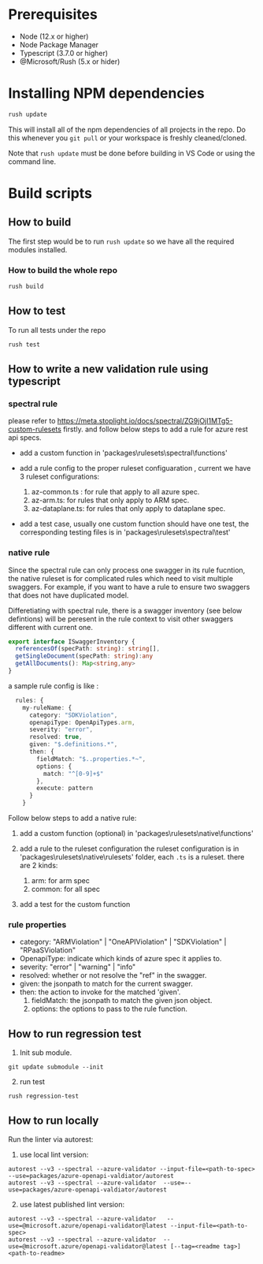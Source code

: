 # Prerequisites

- Node (12.x or higher)
- Node Package Manager
- Typescript (3.7.0 or higher)
- @Microsoft/Rush (5.x or hider)

# Installing NPM dependencies

```bash
rush update
```

This will install all of the npm dependencies of all projects in the
repo. Do this whenever you `git pull` or your workspace is freshly
cleaned/cloned.

Note that `rush update` must be done before building in VS Code or
using the command line.

# Build scripts

## How to build

The first step would be to run ```rush update``` so we have all the required modules installed.

### How to build the whole repo

``` bash
rush build
```

## How to test

To run all tests under the repo
```bash
rush test
```

## How to write a new validation rule using typescript

### spectral rule
please refer to https://meta.stoplight.io/docs/spectral/ZG9jOjI1MTg5-custom-rulesets firstly.
and follow below steps to add a rule for azure rest api specs.

- add a custom function in 'packages\rulesets\spectral\functions'
- add a rule config to the proper ruleset configuaration , current we have 3 ruleset configurations:
  1. az-common.ts : for rule that apply to all azure spec.
  1. az-arm.ts: for rules that only apply to ARM spec.
  1. az-dataplane.ts: for rules that only apply to dataplane spec.

- add a test case, usually one custom function should have one test, the corresponding testing files is in 'packages\rulesets\spectral\test'

### native rule
Since the spectral rule can only process one swagger in its rule fucntion, the native ruleset is for complicated rules which need to visit multiple swaggers. For example, if you want to have a rule to ensure two swaggers that does not have duplicated model.

Differetiating with spectral rule,  there is a swagger inventory (see below defintions) will be peresent in the rule context to visit other swaggers different with current one.

``` ts
export interface ISwaggerInventory {
  referencesOf(specPath: string): string[],
  getSingleDocument(specPath: string):any
  getAllDocuments(): Map<string,any>
}
```

a sample rule config is like :

``` ts
  rules: {
    my-ruleName: {
      category: "SDKViolation",
      openapiType: OpenApiTypes.arm,
      severity: "error",
      resolved: true,
      given: "$.definitions.*",
      then: {
        fieldMatch: "$..properties.*~",
        options: {
          match: "^[0-9]+$"
        },
        execute: pattern
      }
    }
```

Follow below steps to add a native rule:
1. add a custom function (optional) in 'packages\rulesets\native\functions'

2. add a rule  to the ruleset configuration
   the ruleset configuration is in 'packages\rulesets\native\rulesets' folder, each `.ts` is a ruleset. there are  2 kinds:
   1. arm: for arm spec
   1. common: for all spec

3. add a test for the custom function

### rule properties

- category: "ARMViolation" | "OneAPIViolation" | "SDKViolation" | "RPaaSViolation"
- OpenapiType:  indicate which kinds of azure spec it applies to.
- severity:  "error" | "warning" | "info"
- resolved:  whether or not resolve the "ref" in the swagger.
- given:  the jsonpath to match for the current swagger.
- then: the action to invoke for the matched 'given'.
  1. fieldMatch: the jsonpath to match the given json object.
  1. options:  the options to pass to the rule function.

## How to run regression test

1. Init sub module.
```
git update submodule --init
```
2. run test
```
rush regression-test
```

## How to run locally

Run the linter via autorest:

1. use local lint version:
```
autorest --v3 --spectral --azure-validator --input-file=<path-to-spec>  --use=packages/azure-openapi-valdiator/autorest
autorest --v3 --spectral --azure-validator  --use=--use=packages/azure-openapi-valdiator/autorest
```
2. use latest published lint version:
```
autorest --v3 --spectral --azure-validator   --use=@microsoft.azure/openapi-validator@latest --input-file=<path-to-spec>
autorest --v3 --spectral --azure-validator  --use=@microsoft.azure/openapi-validator@latest [--tag=<readme tag>] <path-to-readme>
```
